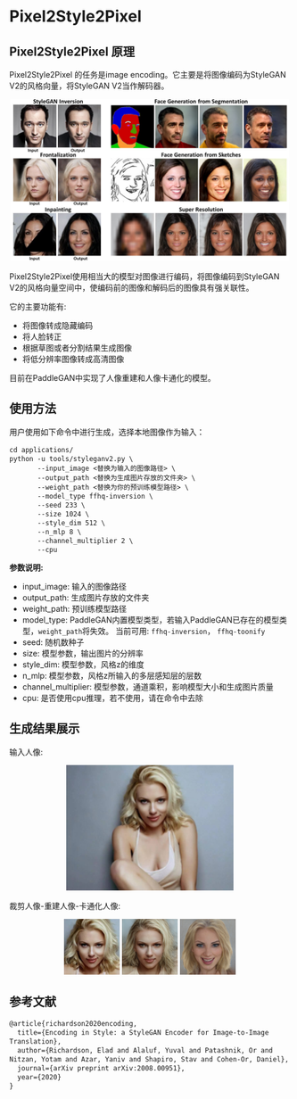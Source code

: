 # Pixel2Style2Pixel

## Pixel2Style2Pixel 原理

Pixel2Style2Pixel 的任务是image encoding。它主要是将图像编码为StyleGAN V2的风格向量，将StyleGAN V2当作解码器。

<div align="center">
  <img src="../../imgs/pSp-teaser.jpg" width="500"/>
</div>

Pixel2Style2Pixel使用相当大的模型对图像进行编码，将图像编码到StyleGAN V2的风格向量空间中，使编码前的图像和解码后的图像具有强关联性。

它的主要功能有:

- 将图像转成隐藏编码
- 将人脸转正
- 根据草图或者分割结果生成图像
- 将低分辨率图像转成高清图像

目前在PaddleGAN中实现了人像重建和人像卡通化的模型。

## 使用方法

用户使用如下命令中进行生成，选择本地图像作为输入：

```
cd applications/
python -u tools/styleganv2.py \
       --input_image <替换为输入的图像路径> \
       --output_path <替换为生成图片存放的文件夹> \
       --weight_path <替换为你的预训练模型路径> \
       --model_type ffhq-inversion \
       --seed 233 \
       --size 1024 \
       --style_dim 512 \
       --n_mlp 8 \
       --channel_multiplier 2 \
       --cpu
```

**参数说明:**
- input_image: 输入的图像路径
- output_path: 生成图片存放的文件夹
- weight_path: 预训练模型路径
- model_type: PaddleGAN内置模型类型，若输入PaddleGAN已存在的模型类型，`weight_path`将失效。
  当前可用: `ffhq-inversion`， `ffhq-toonify`
- seed: 随机数种子
- size: 模型参数，输出图片的分辨率
- style_dim: 模型参数，风格z的维度
- n_mlp: 模型参数，风格z所输入的多层感知层的层数
- channel_multiplier: 模型参数，通道乘积，影响模型大小和生成图片质量
- cpu: 是否使用cpu推理，若不使用，请在命令中去除


## 生成结果展示

输入人像:

<div align="center">
    <img src="../../imgs/pSp-input.png" width="300"/> 
</div>

裁剪人像-重建人像-卡通化人像:

<div align="center">
    <img src="../../imgs/pSp-input-crop.png" width="100"/>
    <img src="../../imgs/pSp-inversion.png" width="100"/>
    <img src="../../imgs/pSp-toonify.png" width="100"/> 
</div>

## 参考文献

```
@article{richardson2020encoding,
  title={Encoding in Style: a StyleGAN Encoder for Image-to-Image Translation},
  author={Richardson, Elad and Alaluf, Yuval and Patashnik, Or and Nitzan, Yotam and Azar, Yaniv and Shapiro, Stav and Cohen-Or, Daniel},
  journal={arXiv preprint arXiv:2008.00951},
  year={2020}
}

```
